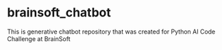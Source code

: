 # brainsoft_chatbot
This is generative chatbot  repository that was created for Python AI Code Challenge at BrainSoft
